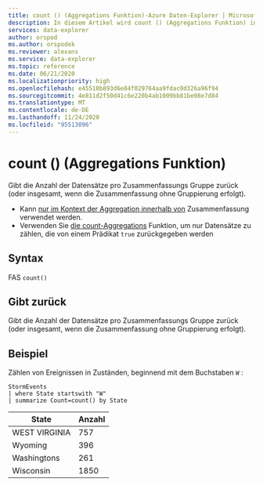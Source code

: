 ```yaml
---
title: count () (Aggregations Funktion)-Azure Daten-Explorer | Microsoft-Dokumentation
description: In diesem Artikel wird count () (Aggregations Funktion) in Azure Daten-Explorer beschrieben.
services: data-explorer
author: orspod
ms.author: orspodek
ms.reviewer: alexans
ms.service: data-explorer
ms.topic: reference
ms.date: 06/21/2020
ms.localizationpriority: high
ms.openlocfilehash: e45510b893d6e84f029764aa9fdac0d326a96f94
ms.sourcegitcommit: 4e811d2f50d41c6e220b4ab1009bb81be08e7d84
ms.translationtype: MT
ms.contentlocale: de-DE
ms.lasthandoff: 11/24/2020
ms.locfileid: "95513096"
---
```

# <a name="count-aggregation-function"></a>count () (Aggregations Funktion)

Gibt die Anzahl der Datensätze pro Zusammenfassungs Gruppe zurück (oder insgesamt, wenn die Zusammenfassung ohne Gruppierung erfolgt).

* Kann [nur im Kontext der Aggregation innerhalb von](summarizeoperator.md) Zusammenfassung verwendet werden.
* Verwenden Sie [die count-Aggregations](countif-aggfunction.md) Funktion, um nur Datensätze zu zählen, die von einem Prädikat `true` zurückgegeben werden

## <a name="syntax"></a>Syntax

FAS `count()`

## <a name="returns"></a>Gibt zurück

Gibt die Anzahl der Datensätze pro Zusammenfassungs Gruppe zurück (oder insgesamt, wenn die Zusammenfassung ohne Gruppierung erfolgt).

## <a name="example"></a>Beispiel

Zählen von Ereignissen in Zuständen, beginnend mit dem Buchstaben `W` :

<!-- csl: https://help.kusto.windows.net/Samples -->
```kusto
StormEvents
| where State startswith "W"
| summarize Count=count() by State
```

|State|Anzahl|
|---|---|
|WEST VIRGINIA|757|
|Wyoming|396|
|Washingtons|261|
|Wisconsin|1850|
